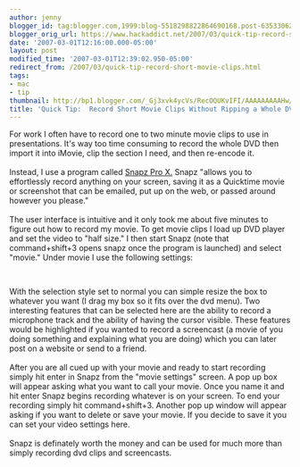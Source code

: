 ```yaml
---
author: jenny
blogger_id: tag:blogger.com,1999:blog-5518298822864690168.post-6353306215056613804
blogger_orig_url: https://www.hackaddict.net/2007/03/quick-tip-record-short-movie-clips.html
date: '2007-03-01T12:16:00.000-05:00'
layout: post
modified_time: '2007-03-01T12:39:02.950-05:00'
redirect_from: /2007/03/quick-tip-record-short-movie-clips.html
tags:
- mac
- tip
thumbnail: http://bp1.blogger.com/_Gj3xvk4ycVs/RecOQUKvIFI/AAAAAAAAAHw/es30YUGW-kQ/s72-c/ishot-2.jpg
title: 'Quick Tip:  Record Short Movie Clips Without Ripping a Whole DVD'
---
```


For work I often have to record one to two minute movie clips to use in presentations.  It's way too time consuming to record the whole DVD then import it into iMovie, clip the section I need, and then re-encode it.<br/><br/><!--END Snapz Pro X 2 box Table-->Instead, I use a program called <a href="http://www.ambrosiasw.com/utilities/snapzprox/">Snapz Pro X.</a>  Snapz "allows you to effortlessly record anything on your screen, saving it as a Quicktime movie or screenshot that can be emailed, put up on the web, or passed around however you please."<br/><br/>The user interface is intuitive and it only took me about five minutes to figure out how to record my movie.  To get movie clips I load up DVD player and set the video to "half size."  I then start Snapz (note that command+shift+3 opens snapz once the program is launched) and select "movie." Under movie I use the following settings:<br/><br/><img alt="" border="0" id="BLOGGER_PHOTO_ID_5037010381691625554" src="{{ site.url }}/assets/images/2007-03-01-image-0000.jpg" style="margin: 0px auto 10px; display: block; text-align: center; "/><br/>With the selection style set to normal you can simple resize the box to whatever you want (I drag my box so it fits over the dvd menu).  Two interesting features that can be selected here are the ability to record a microphone track and the ability of having the cursor visible.  These features would be highlighted if you wanted to record a screencast (a movie of you doing something and explaining what you are doing) which you can later post on a website or send to a friend.<br/><br/>After you are all cued up with your movie and ready to start recording simply hit enter in Snapz from the "movie settings" screen.   A pop up box will appear asking what you want to call your movie.  Once you name it and hit enter Snapz begins recording whatever is on your screen.  To end your recording simply hit command+shift+3.  Another pop up window will appear asking if you want to delete or save your movie.  If you decide to save it you can set your video settings here.<br/><br/>Snapz is definately worth the money and can be used for much more than simply recording dvd clips and screencasts.<br/><span style="font-family:Geneva, Verdana, Arial;font-size:78%;color:#000000;"><span style="font-size:100%;"><span style="font-family:courier new;"></span></span></span>